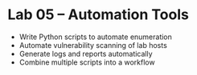 # Lab 05 – Automation Tools

- Write Python scripts to automate enumeration
- Automate vulnerability scanning of lab hosts
- Generate logs and reports automatically
- Combine multiple scripts into a workflow
